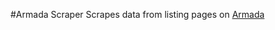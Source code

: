 #Armada Scraper
Scrapes data from listing pages on [Armada](https://www.armadarealestate.com/inventory.aspx?propertyId=248786-sale)